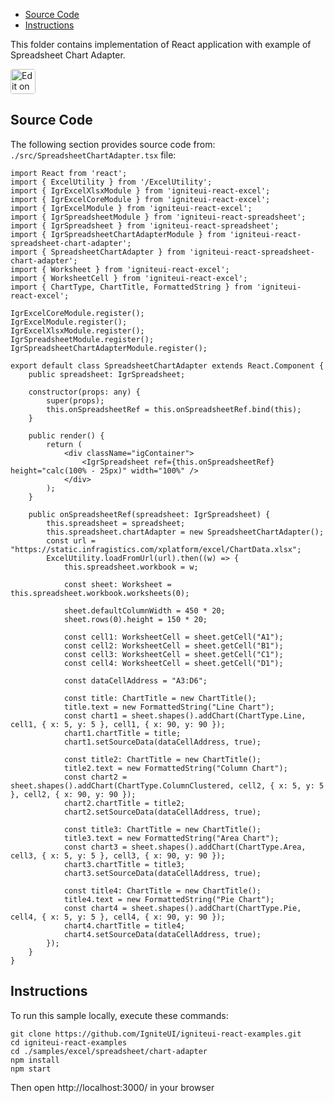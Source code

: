 <!-- NOTE: do not change this file because it will be auto re-generated from template file: -->
<!-- https://github.com/IgniteUI/igniteui-react-examples/tree/master/templates/sample/ReadMe.md -->

<!-- ## Table of Contents -->
<!-- - [Sample Preview](#Sample-Preview) -->
- [Source Code](#Source-Code)
- [Instructions](#Instructions)

This folder contains implementation of React application with example of Spreadsheet Chart Adapter.
<!-- in the Spreadsheet component -->
<!-- [Spreadsheet](https://infragistics.com/Reactsite/components/spreadsheet.html) -->

<html lang="en" xmlns="http://www.w3.org/1999/xhtml">
    <body>
        <a target="_blank" href="https://codesandbox.io/s/github/IgniteUI/igniteui-react-examples/tree/master/samples/excel/spreadsheet/chart-adapter?fontsize=14&hidenavigation=1&theme=dark&view=preview&file=/src/SpreadsheetChartAdapter.tsx" rel="noopener noreferrer">
            <img height="40px" style="border-radius: 0.25rem" alt="Edit on CodeSandbox" src="https://static.infragistics.com/xplatform/images/sandbox/code.png"/>
        </a>
        <!-- <a target="_blank"
href="https://codesandbox.io/s/github/IgniteUI/igniteui-react-examples/tree/master/samples/maps/geo-map/binding-csv-points?fontsize=14&hidenavigation=1&theme=dark&view=preview">
            <img alt="Edit Sample" src="https://codesandbox.io/static/img/play-codesandbox.svg"/>
        </a> -->
        <!-- <a target="_blank" style="margin-left: 0.5rem"
href="https://codesandbox.io/embed/github/IgniteUI/igniteui-react-examples/tree/master/samples/excel/spreadsheet/chart-adapter?fontsize=14&hidenavigation=1&theme=dark&view=preview&file=/src/SpreadsheetChartAdapter.tsx">
            <img height="40px" style="border-radius: 5px" alt="View on CodeSandbox" src="https://static.infragistics.com/xplatform/images/sandbox/view.png"/>
        </a> -->
        <!-- <a target="_blank"
href="https://codesandbox.io/embed/github/IgniteUI/igniteui-react-examples/tree/master/samples/maps/geo-map/binding-csv-points?fontsize=14&hidenavigation=1&theme=dark&view=preview">
            <img alt="View on CodeSandbox" src="https://static.infragistics.com/xplatform/images/sandbox/view.png"/>
        </a>
https://codesandbox.io/embed/react-treemap-overview-rtb45
https://codesandbox.io/static/img/play-codesandbox.svg
https://codesandbox.io/embed/react-treemap-overview-rtb45?view=browser -->
    </body>
</html>

<!-- ## Sample Preview -->

<!-- <iframe
  src="https://codesandbox.io/embed/github/IgniteUI/igniteui-react-examples/tree/master/samples/excel/spreadsheet/chart-adapter?fontsize=14&hidenavigation=1&theme=dark&view=preview&file=/src/SpreadsheetChartAdapter.tsx"
  style="width:100%; height:400px; border:0; border-radius: 4px; overflow:hidden;"
  allow="accelerometer; ambient-light-sensor; camera; encrypted-media; geolocation; gyroscope; hid; microphone; midi; payment; usb; vr"
  sandbox="allow-forms allow-modals allow-popups allow-presentation allow-same-origin allow-scripts"
></iframe> -->

## Source Code

The following section provides source code from:
`./src/SpreadsheetChartAdapter.tsx` file:

```tsx
import React from 'react';
import { ExcelUtility } from '/ExcelUtility';
import { IgrExcelXlsxModule } from 'igniteui-react-excel';
import { IgrExcelCoreModule } from 'igniteui-react-excel';
import { IgrExcelModule } from 'igniteui-react-excel';
import { IgrSpreadsheetModule } from 'igniteui-react-spreadsheet';
import { IgrSpreadsheet } from 'igniteui-react-spreadsheet';
import { IgrSpreadsheetChartAdapterModule } from 'igniteui-react-spreadsheet-chart-adapter';
import { SpreadsheetChartAdapter } from 'igniteui-react-spreadsheet-chart-adapter';
import { Worksheet } from 'igniteui-react-excel';
import { WorksheetCell } from 'igniteui-react-excel';
import { ChartType, ChartTitle, FormattedString } from 'igniteui-react-excel';

IgrExcelCoreModule.register();
IgrExcelModule.register();
IgrExcelXlsxModule.register();
IgrSpreadsheetModule.register();
IgrSpreadsheetChartAdapterModule.register();

export default class SpreadsheetChartAdapter extends React.Component {
    public spreadsheet: IgrSpreadsheet;

    constructor(props: any) {
        super(props);
        this.onSpreadsheetRef = this.onSpreadsheetRef.bind(this);
    }

    public render() {
        return (
            <div className="igContainer">
                <IgrSpreadsheet ref={this.onSpreadsheetRef} height="calc(100% - 25px)" width="100%" />
            </div>
        );
    }

    public onSpreadsheetRef(spreadsheet: IgrSpreadsheet) {
        this.spreadsheet = spreadsheet;
        this.spreadsheet.chartAdapter = new SpreadsheetChartAdapter();
        const url = "https://static.infragistics.com/xplatform/excel/ChartData.xlsx";
        ExcelUtility.loadFromUrl(url).then((w) => {
            this.spreadsheet.workbook = w;

            const sheet: Worksheet = this.spreadsheet.workbook.worksheets(0);

            sheet.defaultColumnWidth = 450 * 20;
            sheet.rows(0).height = 150 * 20;

            const cell1: WorksheetCell = sheet.getCell("A1");
            const cell2: WorksheetCell = sheet.getCell("B1");
            const cell3: WorksheetCell = sheet.getCell("C1");
            const cell4: WorksheetCell = sheet.getCell("D1");

            const dataCellAddress = "A3:D6";

            const title: ChartTitle = new ChartTitle();
            title.text = new FormattedString("Line Chart");
            const chart1 = sheet.shapes().addChart(ChartType.Line, cell1, { x: 5, y: 5 }, cell1, { x: 90, y: 90 });
            chart1.chartTitle = title;
            chart1.setSourceData(dataCellAddress, true);

            const title2: ChartTitle = new ChartTitle();
            title2.text = new FormattedString("Column Chart");
            const chart2 = sheet.shapes().addChart(ChartType.ColumnClustered, cell2, { x: 5, y: 5 }, cell2, { x: 90, y: 90 });
            chart2.chartTitle = title2;
            chart2.setSourceData(dataCellAddress, true);

            const title3: ChartTitle = new ChartTitle();
            title3.text = new FormattedString("Area Chart");
            const chart3 = sheet.shapes().addChart(ChartType.Area, cell3, { x: 5, y: 5 }, cell3, { x: 90, y: 90 });
            chart3.chartTitle = title3;
            chart3.setSourceData(dataCellAddress, true);

            const title4: ChartTitle = new ChartTitle();
            title4.text = new FormattedString("Pie Chart");
            const chart4 = sheet.shapes().addChart(ChartType.Pie, cell4, { x: 5, y: 5 }, cell4, { x: 90, y: 90 });
            chart4.chartTitle = title4;
            chart4.setSourceData(dataCellAddress, true);
        });
    }
}

```

## Instructions
To run this sample locally, execute these commands:

```
git clone https://github.com/IgniteUI/igniteui-react-examples.git
cd igniteui-react-examples
cd ./samples/excel/spreadsheet/chart-adapter
npm install
npm start

```

Then open http://localhost:3000/ in your browser

